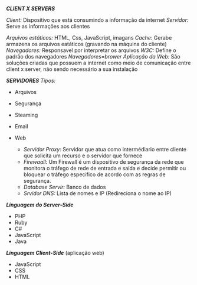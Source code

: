 ***CLIENT X SERVERS***

*Client:* Dispositivo que está consumindo a informação da internet 
*Servidor:* Serve as informações aos clientes

_Arquivos estáticos:_ HTML, Css, JavaScript, imagans 
_Cache:_ Gerabe armazena os arquivos eatáticos (gravando na máquina do cliente)
_Navegadores:_ Responsavel por interpretar os arquivos 
_W3C:_ Define o padrão dos navegadores 
*_Navegadores=brower_*
_Aplicação da Web:_ São soluções criadas que possuem a internet como meio de comunicação entre client x server, não sendo necessário a sua instalação

***SERVIDORES***
*_Tipos:_*
- Arquivos 
- Segurança 
- Steaming
- Email
- Web
  
  - _Servidor Proxy:_ Servidor que atua como intermédiario entre cliente que solicita um recurso e o servidor que fornece 
  - _Firewaall:_ Um Firewall é um dispositivo de segurança da rede que monitora o tráfego de rede de entrada e saída e decide permitir ou bloquear o tráfego especifico de acordo com as regras de segurança. 
  - _Database Servir:_ Banco de dados
  - _Srvidor DNS:_ Lista de nomes e IP (Redireciona o nome ao IP)

***Linguagem do Server-Side***
- PHP
- Ruby 
- C#
- JavaScript
- Java 
  
***Linguagem Client-Side*** (aplicação web)
- JavaScript 
- CSS
- HTML